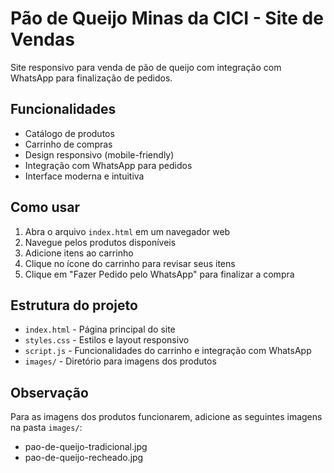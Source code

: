 # Pão de Queijo Minas da CICI - Site de Vendas

Site responsivo para venda de pão de queijo com integração com WhatsApp para finalização de pedidos.

## Funcionalidades

- Catálogo de produtos
- Carrinho de compras
- Design responsivo (mobile-friendly)
- Integração com WhatsApp para pedidos
- Interface moderna e intuitiva

## Como usar

1. Abra o arquivo `index.html` em um navegador web
2. Navegue pelos produtos disponíveis
3. Adicione itens ao carrinho
4. Clique no ícone do carrinho para revisar seus itens
5. Clique em "Fazer Pedido pelo WhatsApp" para finalizar a compra

## Estrutura do projeto

- `index.html` - Página principal do site
- `styles.css` - Estilos e layout responsivo
- `script.js` - Funcionalidades do carrinho e integração com WhatsApp
- `images/` - Diretório para imagens dos produtos

## Observação

Para as imagens dos produtos funcionarem, adicione as seguintes imagens na pasta `images/`:
- pao-de-queijo-tradicional.jpg
- pao-de-queijo-recheado.jpg
